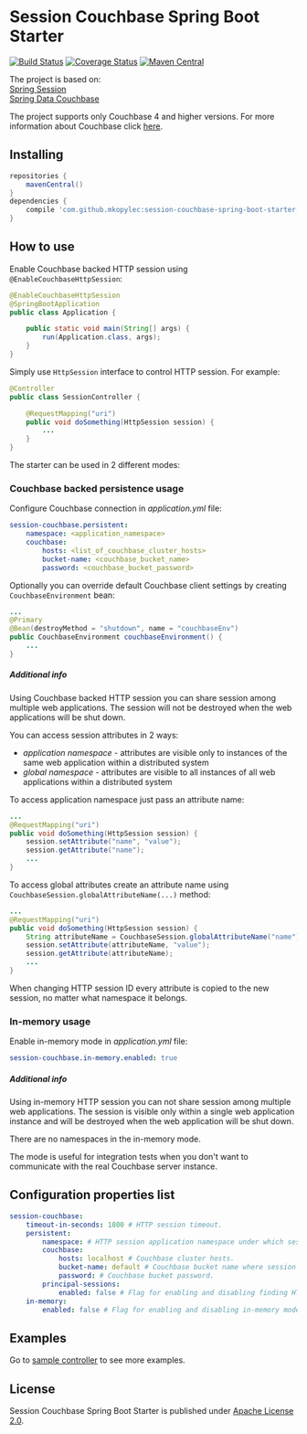 # Session Couchbase Spring Boot Starter
[![Build Status](https://travis-ci.org/mkopylec/session-couchbase-spring-boot-starter.svg?branch=master)](https://travis-ci.org/mkopylec/session-couchbase-spring-boot-starter)
[![Coverage Status](https://coveralls.io/repos/github/mkopylec/session-couchbase-spring-boot-starter/badge.svg?branch=master)](https://coveralls.io/github/mkopylec/session-couchbase-spring-boot-starter?branch=master)
[![Maven Central](https://maven-badges.herokuapp.com/maven-central/com.github.mkopylec/session-couchbase-spring-boot-starter/badge.svg?style=flat)](https://maven-badges.herokuapp.com/maven-central/com.github.mkopylec/session-couchbase-spring-boot-starter)

The project is based on:  
[Spring Session](http://projects.spring.io/spring-session/)  
[Spring Data Couchbase](http://projects.spring.io/spring-data-couchbase/)  

The project supports only Couchbase 4 and higher versions. For more information about Couchbase click [here](http://www.couchbase.com/).

## Installing

```gradle
repositories {
    mavenCentral()
}
dependencies {
    compile 'com.github.mkopylec:session-couchbase-spring-boot-starter:1.2.1'
}
```

## How to use
Enable Couchbase backed HTTP session using `@EnableCouchbaseHttpSession`:

```java
@EnableCouchbaseHttpSession
@SpringBootApplication
public class Application {

    public static void main(String[] args) {
        run(Application.class, args);
    }
}
```

Simply use `HttpSession` interface to control HTTP session. For example:

```java
@Controller
public class SessionController {

    @RequestMapping("uri")
    public void doSomething(HttpSession session) {
        ...
    }
}
```

The starter can be used in 2 different modes:

### Couchbase backed persistence usage
Configure Couchbase connection in _application.yml_ file:

```yaml
session-couchbase.persistent:
    namespace: <application_namespace>
    couchbase:
        hosts: <list_of_couchbase_cluster_hosts>
        bucket-name: <couchbase_bucket_name>
        password: <couchbase_bucket_password>
```

Optionally you can override default Couchbase client settings by creating `CouchbaseEnvironment` bean:

```java
...
@Primary
@Bean(destroyMethod = "shutdown", name = "couchbaseEnv")
public CouchbaseEnvironment couchbaseEnvironment() {
    ...
}
```

##### Additional info
Using Couchbase backed HTTP session you can share session among multiple web applications.
The session will not be destroyed when the web applications will be shut down.

You can access session attributes in 2 ways:
 - _application namespace_ - attributes are visible only to instances of the same web application within a distributed system
 - _global namespace_ - attributes are visible to all instances of all web applications within a distributed system
 
To access application namespace just pass an attribute name:

```java
...
@RequestMapping("uri")
public void doSomething(HttpSession session) {
    session.setAttribute("name", "value");
    session.getAttribute("name");
    ...
}
```

To access global attributes create an attribute name using `CouchbaseSession.globalAttributeName(...)` method:

```java
...
@RequestMapping("uri")
public void doSomething(HttpSession session) {
    String attributeName = CouchbaseSession.globalAttributeName("name");
    session.setAttribute(attributeName, "value");
    session.getAttribute(attributeName);
    ...
}
```

When changing HTTP session ID every attribute is copied to the new session, no matter what namespace it belongs.

### In-memory usage
Enable in-memory mode in _application.yml_ file:

```yaml
session-couchbase.in-memory.enabled: true
```

##### Additional info
Using in-memory HTTP session you can not share session among multiple web applications.
The session is visible only within a single web application instance and will be destroyed when the web application will be shut down.

There are no namespaces in the in-memory mode.

The mode is useful for integration tests when you don't want to communicate with the real Couchbase server instance.

## Configuration properties list

```yaml
session-couchbase:
    timeout-in-seconds: 1800 # HTTP session timeout.
    persistent:
        namespace: # HTTP session application namespace under which session data must be stored.
        couchbase:
            hosts: localhost # Couchbase cluster hosts.
            bucket-name: default # Couchbase bucket name where session data must be stored.
            password: # Couchbase bucket password.
        principal-sessions:
            enabled: false # Flag for enabling and disabling finding HTTP sessions by principal. Can significantly decrease application performance when enabled.
    in-memory:
        enabled: false # Flag for enabling and disabling in-memory mode.
```

## Examples
Go to [sample controller](https://github.com/mkopylec/session-couchbase-spring-boot-starter/blob/master/src/test/java/com/github/mkopylec/sessioncouchbase/SessionController.java) to see more examples.

## License
Session Couchbase Spring Boot Starter is published under [Apache License 2.0](http://www.apache.org/licenses/LICENSE-2.0).
